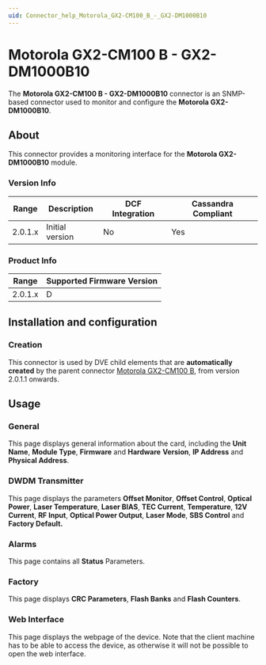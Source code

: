 ```yaml
---
uid: Connector_help_Motorola_GX2-CM100_B_-_GX2-DM1000B10
---
```


# Motorola GX2-CM100 B - GX2-DM1000B10

The **Motorola GX2-CM100 B - GX2-DM1000B10** connector is an SNMP-based connector used to monitor and configure the **Motorola GX2-DM1000B10**.

## About

This connector provides a monitoring interface for the **Motorola GX2-DM1000B10** module.

### Version Info

| **Range** | **Description** | **DCF Integration** | **Cassandra Compliant** |
|------------------|-----------------|---------------------|-------------------------|
| 2.0.1.x          | Initial version | No                  | Yes                     |

### Product Info

| Range | Supported Firmware Version |
|------------------|-----------------------------|
| 2.0.1.x          | D                           |

## Installation and configuration

### Creation

This connector is used by DVE child elements that are **automatically created** by the parent connector [Motorola GX2-CM100 B](xref:Connector_help_Motorola_GX2-CM100_B), from version 2.0.1.1 onwards.

## Usage

### General

This page displays general information about the card, including the **Unit Name**, **Module Type**, **Firmware** and **Hardware** **Version**, **IP Address** and **Physical Address**.

### DWDM Transmitter

This page displays the parameters **Offset Monitor**, **Offset Control**, **Optical Power**, **Laser Temperature**, **Laser BIAS**, **TEC Current**, **Temperature**, **12V Current**, **RF Input**, **Optical Power Output**, **Laser Mode**, **SBS Control** and **Factory Default.**

### Alarms

This page contains all **Status** Parameters.

### Factory

This page displays **CRC Parameters**, **Flash Banks** and **Flash Counters**.

### Web Interface

This page displays the webpage of the device. Note that the client machine has to be able to access the device, as otherwise it will not be possible to open the web interface.
